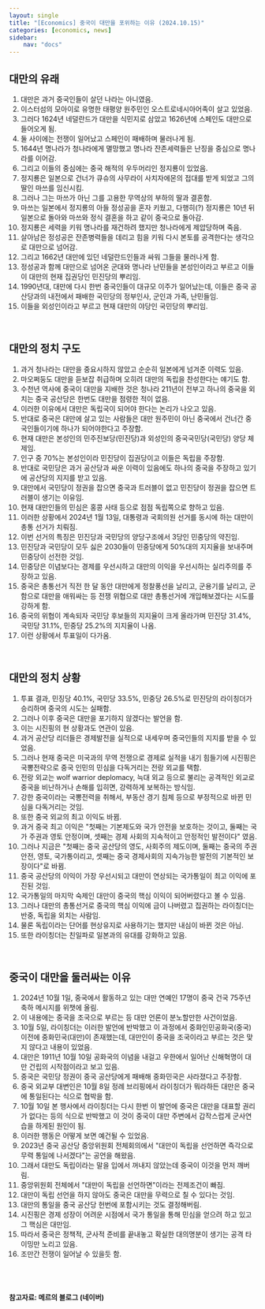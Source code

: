 ```yaml
---
layout: single
title: "[Economics] 중국이 대만을 포위하는 이유 (2024.10.15)"
categories: [economics, news]
sidebar:
    nav: "docs"
---
```


## 대만의 유래
1. 대만은 과거 중국인들이 살던 나라는 아니였음.
1. 이스터섬의 모아이로 유명한 태평양 원주민인 오스트로네시아어족이 살고 있었음.
1. 그러다 1624년 네덜란드가 대만을 식민지로 삼았고 1626년에 스페인도 대만으로 들어오게 됨.
1. 둘 사이에는 전쟁이 일어났고 스페인이 패배하며 물러나게 됨.
1. 1644년 명나라가 청나라에게 멸망했고 명나라 잔존세력들은 난징을 중심으로 명나라를 이어감.
1. 그리고 이들의 중심에는 중국 해적의 우두머리인 정지룡이 있었음.
1. 정지룡은 일본으로 건너가 큐슈의 사무라이 사치자에몬의 접대를 받게 되었고 그의 딸인 마쓰를 임신시킴.
1. 그러나 그는 마쓰가 아닌 그를 고용한 무역상의 부하의 딸과 결혼함.
1. 마쓰는 일본에서 정지룡의 아들 정성공을 혼자 키웠고, 다행히(?) 정지룡은 10년 뒤 일본으로 돌아와 마쓰와 정식 결혼을 하고 같이 중국으로 돌아감.
1. 정지룡은 세력을 키워 명나라를 재건하려 했지만 청나라에게 제압당하며 죽음.
1. 살아남은 정성공은 잔존병력들을 데리고 힘을 키워 다시 본토를 공격한다는 생각으로 대만으로 넘어감.
1. 그리고 1662년 대만에 있던 네덜란드인들과 싸워 그들을 물러나게 함.
1. 정성공과 함께 대만으로 넘어온 군대와 명나라 난민들을 본성인이라고 부르고 이들이 대만의 현재 집권당인 민진당의 뿌리임. 
1. 1990년대, 대만에 다시 한번 중국인들이 대규모 이주가 일어났는데, 이들은 중국 공산당과의 내전에서 패배한 국민당의 정부인사, 군인과 가족, 난민들임.
1. 이들을 외성인이라고 부르고 현재 대만의 야당인 국민당의 뿌리임.

<br/>

## 대만의 정치 구도
1. 과거 청나라는 대만을 중요시하지 않았고 순순히 일본에게 넘겨준 이력도 있음.
1. 마오쩌둥도 대만을 듣보잡 취급하며 오히려 대만의 독립을 찬성한다는 얘기도 함.
1. 수천년 역사에 중국이 대만을 지배한 것은 청나라 211년이 전부고 하나의 중국을 외치는 중국 공산당은 한번도 대만을 점령한 적이 없음.
1. 이러한 이유에서 대만은 독립국이 되어야 한다는 논리가 나오고 있음.
1. 반대로 중국은 대만에 살고 있는 사람들은 대만 원주민이 아닌 중국에서 건너간 중국인들이기에 하나가 되어야한다고 주장함.
1. 현재 대만은 본성인의 민주진보당(민진당)과 외성인의 중국국민당(국민당) 양당 체제임.
1. 인구 중 70%는 본성인이라 민진당이 집권당이고 이들은 독립을 주장함.
1. 반대로 국민당은 과거 공산당과 싸운 이력이 있음에도 하나의 중국을 주장하고 있기에 공산당의 지지를 받고 있음.
1. 대만에서 국민당이 정권을 잡으면 중국과 트러블이 없고 민진당이 정권을 잡으면 트러블이 생기는 이유임.
1. 현재 대만인들의 민심은 홍콩 사태 등으로 점점 독립쪽으로 향하고 있음.
1. 이러한 상황에서 2024년 1월 13일, 대통령과 국회의원 선거를 동시에 하는 대만이 총통 선거가 치뤄짐.
1. 이번 선거의 특징은 민진당과 국민당의 양당구조에서 3당인 민중당의 약진임.
1. 민진당과 국민당이 모두 싫은 2030들이 민중당에게 50%대의 지지율을 보내주며 민중당이 선전한 것임.
1. 민중당은 이념보다는 경제를 우선시하고 대만의 이익을 우선시하는 실리주의를 주장하고 있음.
1. 중국은 총통선거 직전 한 달 동안 대만에게 정찰풍선을 날리고, 군용기를 날리고, 군함으로 대만을 애워싸는 등 전쟁 위협으로 대만 총통선거에 개입해보겠다는 시도를 강하게 함.
1. 중국의 위협이 계속되자 국민당 후보들의 지지율이 크게 올라가며 민진당 31.4%, 국민당 31.1%, 민중당 25.2%의 지지율이 나옴.
1. 이런 상황에서 투표일이 다가옴.

<br/>

## 대만의 정치 상황
1. 투표 결과, 민징당 40.1%, 국민당 33.5%, 민중당 26.5%로 민진당의 라이칭더가 승리하며 중국의 시도는 실패함.
1. 그러나 이후 중국은 대만을 포기하지 않겠다는 발언을 함.
1. 이는 시진핑의 현 상황과도 연관이 있음.
1. 과거 공산당 리더들은 경제발전을 실적으로 내세우며 중국인들의 지지를 받을 수 있었음.
1. 그러나 현재 중국은 미국과의 무역 전쟁으로 경제로 실적을 내기 힘들기에 시진핑은 국뽕전략으로 중국 인민의 민심을 다독거리는 전랑 외교를 택함.
1. 전랑 외교는 wolf warrior deplomacy, 늑대 외교 등으로 불리는 공격적인 외교로 중국을 비난하거나 손해를 입히면, 강력하게 보복하는 방식임.
1. 강한 중국이라는 국뽕전력을 취해서, 부동산 경기 침체 등으로 부정적으로 바뀐 민심을 다독거리는 것임.
1. 또한 중국 외교의 최고 이익도 바뀜.
1. 과거 중국 최고 이익은 "첫째는 기본제도와 국가 안전을 보호하는 것이고, 둘째는 국가 주권과 영토 안정이며, 셋째는 경제 사회의 지속적이고 안정적인 발전이다" 였음.
1. 그러나 지금은 "첫째는 중국 공산당의 영도, 사회주의 제도이며, 둘째는 중국의 주권 안전, 영토, 국가통이리고, 셋째는 중국 경제사회의 지속가능한 발전의 기본적인 보장이다"로 바뀜.
1. 중국 공산당의 이익이 가장 우선시되고 대만이 연상되는 국가통일이 최고 이익에 포진된 것임.
1. 국가통일의 마지막 숙제인 대만이 중국의 핵심 이익이 되어버렸다고 볼 수 있음.
1. 그러나 대만의 총통선거로 중국의 핵심 이익에 금이 나버렸고 집권하는 라이칭더는 반중, 독립을 외치는 사람임.
1. 물론 독립이라는 단어를 현상유지로 사용하기는 했지만 내심이 바뀐 것은 아님.
1. 또한 라이칭더는 친일파로 일본과의 유대를 강화하고 있음.


<br/>

## 중국이 대만을 둘러싸는 이유
1. 2024년 10월 1일, 중국에서 활동하고 있는 대만 연예인 17명이 중국 건국 75주년 축하 메시지를 위챗에 올림.
1. 이 내용에는 중국을 조국으로 부르는 등 대만 언론이 분노할만한 사건이었음.
1. 10월 5일, 라이칭더는 이러한 발언에 반박했고 이 과정에서 중화인민공화국(중국) 이전에 중화민국(대만)이 존재했는데, 대만인이 중국을 조국이라고 부르는 것은 맞지 않다고 내용이 있었음.
1. 대만은 1911년 10월 10일 공화국의 이념을 내걸고 우한에서 일어난 신해혁명이 대만 건립의 시작점이라고 보고 있음.
1. 중국은 국민당 정권이 중국 공산당에게 패배해 중화민국은 사라졌다고 주장함.
1. 중국 외교부 대변인은 10월 8일 정례 브리핑에서 라이칭더가 뭐라하든 대만은 중국에 통일된다는 식으로 협박을 함.
1. 10월 10일 본 행사에서 라이칭더는 다시 한번 이 발언에 중국은 대만을 대표할 권리가 없다는 등의 식으로 반박했고 이 것이 중국이 대만 주변에서 갑작스럽게 군사연습을 하게된 원인이 됨.
1. 이러한 행동은 어떻게 보면 예건될 수 있었음.
1. 2023년 중국 공산당 중앙위원회 전체회의에서 "대만이 독립을 선언하면 즉각으로 무력 통일에 나서겠다"는 공언을 해왔음.
1. 그래서 대만도 독립이라는 말을 입에서 꺼내지 않았는데 중국이 이것을 먼저 깨버림.
1. 중앙위원회 전체에서 "대만이 독립을 선언하면"이라는 전제조건이 빠짐.
1. 대만이 독립 선언을 하지 않아도 중국은 대만을 무력으로 칠 수 있다는 것임.
1. 대만의 통일을 중국 공산당 헌번에 포함시키는 것도 결정해버림.
1. 시진핑은 경제 성장이 어려운 시점에서 국가 통일을 통해 민심을 얻으려 하고 있고 그 핵심은 대만임.
1. 따라서 중국은 정책적, 군사적 준비를 끝내놓고 확실한 대의명분이 생기는 공격 타이밍만 노리고 있음.
1. 조만간 전쟁이 일어날 수 있을듯 함.


<br/>
<br/>

#### 참고자료: 메르의 블로그 (네이버) 